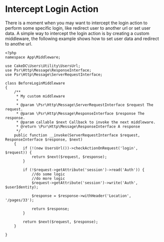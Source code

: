 Intercept Login Action
======================

There is a moment when you may want to intercept the login action to perform
some specific login, like redirect user to another url or set user data.
A simple way to intercept the login action is by creating a custom middleware, the following
example shows how to set user data and redirect to anothe url.

```
<?php
namespace App\Middleware;

use CakeDC\Users\Utility\UsersUrl;
use Psr\Http\Message\ResponseInterface;
use Psr\Http\Message\ServerRequestInterface;

class BeforeLoginMiddleware
{
    /**
     * My custom middleware
     *
     * @param \Psr\Http\Message\ServerRequestInterface $request The request.
     * @param \Psr\Http\Message\ResponseInterface $response The response.
     * @param callable $next Callback to invoke the next middleware.
     * @return \Psr\Http\Message\ResponseInterface A response
     */
    public function __invoke(ServerRequestInterface $request, ResponseInterface $response, $next)
    {
        if (!(new UsersUrl())->checkActionOnRequest('login', $request)) {
            return $next($request, $response);
        }

        if (!$request->getAttribute('session')->read('Auth')) {
            //do some logic
            //do more logic
            $request->getAttribute('session')->write('Auth', $userIdentity);

            $response = $response->withHeader('Location', '/pages/33');

            return $response;
        }

        return $next($request, $response);
    }

}
```

